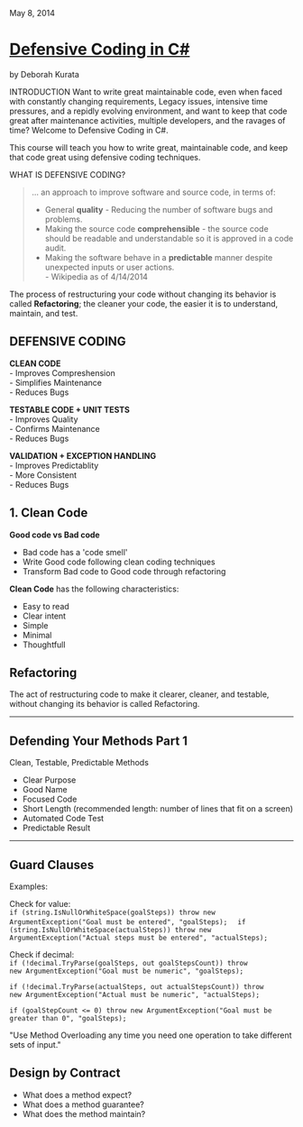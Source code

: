 May 8, 2014  

# [Defensive Coding in C#](https://app.pluralsight.com/player?course=defensive-coding-csharp&author=deborah-kurata&name=defensive-coding-csharp-m1-overview&clip=0&mode=live)
by Deborah Kurata

INTRODUCTION
Want to write great maintainable code, even when faced with constantly changing requirements, Legacy issues, intensive time pressures, and a repidly evolving environment, and want to keep that code great after maintenance activities, multiple developers, and the ravages of time? Welcome to Defensive Coding in C#.

This course will teach you how to write great, maintainable code, and keep that code great using defensive coding techniques.

WHAT IS DEFENSIVE CODING?  
>  ... an approach to improve software and source code, in terms of:  
> - General **quality** - Reducing the number of software bugs and problems.  
> - Making the source code **comprehensible** - the source code should be readable and understandable so it is approved in a code audit.  
> - Making the software behave in a **predictable** manner despite unexpected inputs or user actions.  
\- Wikipedia as of 4/14/2014  

The process of restructuring your code without changing its behavior is called **Refactoring**; the cleaner your code, the easier it is to understand, maintain, and test. 

DEFENSIVE CODING  
---  

  __CLEAN CODE__  
    - Improves Compreshension  
    - Simplifies Maintenance  
    - Reduces Bugs  
  
   __TESTABLE CODE + UNIT TESTS__  
     - Improves Quality  
     - Confirms Maintenance  
     - Reduces Bugs  
  
   __VALIDATION + EXCEPTION HANDLING__  
     - Improves Predictablity  
     - More Consistent  
     - Reduces Bugs  
  
## 1. Clean Code

**Good code vs Bad code**  
  - Bad code has a 'code smell'
  - Write Good code following clean coding techniques
  - Transform Bad code to Good code through refactoring
  
**Clean Code** has the following characteristics:
  - Easy to read
  - Clear intent
  - Simple
  - Minimal
  - Thoughtfull
  
## Refactoring
The act of restructuring code to make it clearer, cleaner, and testable, without changing its behavior is called Refactoring.

---  

## Defending Your Methods Part 1

Clean, Testable, Predictable Methods  
- Clear Purpose  
- Good Name  
- Focused Code  
- Short Length (recommended length: number of lines that fit on a screen) 
- Automated Code Test   
- Predictable Result  
  
---  


## Guard Clauses  
Examples:  

Check for value:  
``if (string.IsNullOrWhiteSpace(goalSteps)) throw new ArgumentException("Goal must be entered", "goalSteps);  ``
``if (string.IsNullOrWhiteSpace(actualSteps)) throw new ArgumentException("Actual steps must be entered", "actualSteps);  ``

Check if decimal:  
``if (!decimal.TryParse(goalSteps, out goalStepsCount)) throw new ArgumentException("Goal must be numeric", "goalSteps);  ``

``if (!decimal.TryParse(actualSteps, out actualStepsCount)) throw new ArgumentException("Actual must be numeric", "actualSteps);  ``

``if (goalStepCount <= 0) throw new ArgumentException("Goal must be greater than 0", "goalSteps);  ``
   
"Use Method Overloading any time you need one operation to take different sets of input."  

## Design by Contract  
- What does a method expect?  
- What does a method guarantee?  
- What does the method maintain?  










